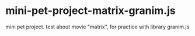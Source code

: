 # mini-pet-project-matrix-granim.js
mini pet project. test about movie "matrix", for practice with library granim.js
